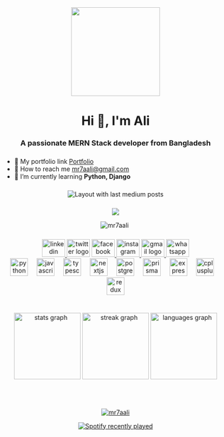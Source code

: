 <div align="center">
  <img height="200" src="https://i.ibb.co/j3fDZYd/IMG-20231018-160911.jpg"  />
</div>



<h1 align="center">Hi 👋, I'm Ali</h1>
<h3 align="center">A passionate MERN Stack developer from Bangladesh</h3>

###

- 🔭 My portfolio link [Portfolio](https://aali7dev.vercel.app/)
- 👯 How to reach me [mr7aali@gmail.com](mailto:mr7aali@gmail.com)
- 🌱 I’m currently learning **Python, Django**



###

<div align="center">
  <img src="https://github-read-medium-git-main.pahlevikun.vercel.app/latest?limit=4&username=mr7aali&theme=merko" alt="Layout with last medium posts"  />
</div>

###

<div align="center">
  <img src="https://profile-counter.glitch.me/mr7aali/count.svg?"  />
 
</div>
<div align="center">
 <p align="center"> <img src="https://komarev.com/ghpvc/?username=mr7aali&label=Profile%20views&color=0e75b6&style=flat" alt="mr7aali" /> </p>
</div>

###

<!-- Socal media logo -->
<div align="center">
  <a href="https://www.linkedin.com/in/mr7aali/" target="_blank">
    <img src="https://raw.githubusercontent.com/maurodesouza/profile-readme-generator/master/src/assets/icons/social/linkedin/default.svg" width="52" height="40" alt="linkedin logo"  />
  </a>
  <img src="https://raw.githubusercontent.com/maurodesouza/profile-readme-generator/master/src/assets/icons/social/twitter/default.svg" width="52" height="40" alt="twitter logo"  />
  <a href="https://www.facebook.com/mr07aali/" target="_blank">
    <img src="https://raw.githubusercontent.com/maurodesouza/profile-readme-generator/master/src/assets/icons/social/facebook/default.svg" width="52" height="40" alt="facebook logo"  />
  </a>
  <a href="https://www.instagram.com/mr7aali/" target="_blank">
    <img src="https://raw.githubusercontent.com/maurodesouza/profile-readme-generator/master/src/assets/icons/social/instagram/default.svg" width="52" height="40" alt="instagram logo"  />
  </a>
  <a href="mr7aali@gmail.com" target="_blank">
    <img src="https://raw.githubusercontent.com/maurodesouza/profile-readme-generator/master/src/assets/icons/social/gmail/default.svg" width="52" height="40" alt="gmail logo"  />
  </a>
  <a href="01967519057" target="_blank">
    <img src="https://raw.githubusercontent.com/maurodesouza/profile-readme-generator/master/src/assets/icons/social/whatsapp/default.svg" width="52" height="40" alt="whatsapp logo"  />
  </a>
</div>
<!-- <p><img align="center" src="https://github-readme-streak-stats.herokuapp.com/?user=mr7aali&" alt="mr7aali" /></p> -->


<div align="center">
  <img src="https://cdn.jsdelivr.net/gh/devicons/devicon/icons/python/python-original.svg" height="40" alt="python logo"  />
  <img width="12" />
  <img src="https://img.shields.io/badge/JavaScript-F7DF1E?logo=javascript&logoColor=black&style=for-the-badge" height="40" alt="javascript logo"  />
  <img width="12" />
  <img src="https://img.shields.io/badge/TypeScript-3178C6?logo=typescript&logoColor=white&style=for-the-badge" height="40" alt="typescript logo"  />
  <img width="12" />
  <img src="https://img.shields.io/badge/Next.js-000000?logo=nextdotjs&logoColor=white&style=for-the-badge" height="40" alt="nextjs logo"  />
  <img width="12" />
  <img src="https://img.shields.io/badge/PostgreSQL-4169E1?logo=postgresql&logoColor=white&style=for-the-badge" height="40" alt="postgresql logo"  />
  <img width="12" />
  <img src="https://img.shields.io/badge/Prisma-2D3748?logo=prisma&logoColor=white&style=for-the-badge" height="40" alt="prisma logo"  />
  <img width="12" />
  <img src="https://img.shields.io/badge/Express-000000?logo=express&logoColor=white&style=for-the-badge" height="40" alt="express logo"  />
  <img width="12" />
  <img src="https://cdn.jsdelivr.net/gh/devicons/devicon/icons/cplusplus/cplusplus-original.svg" height="40" alt="cplusplus logo"  />
  <img width="12" />
  <img src="https://img.shields.io/badge/Redux-764ABC?logo=redux&logoColor=white&style=for-the-badge" height="40" alt="redux logo"  />
</div>

###

<br clear="both">

<div align="center">
  <img src="https://github-readme-stats.vercel.app/api?username=mr7aali&hide_title=false&hide_rank=false&show_icons=true&include_all_commits=true&count_private=true&disable_animations=false&theme=dracula&locale=en&hide_border=false&order=1" height="150" alt="stats graph"  />
  <img src="https://streak-stats.demolab.com?user=mr7aali&locale=en&mode=daily&theme=dracula&hide_border=false&border_radius=5&order=3" height="150" alt="streak graph"  />
  <img src="https://github-readme-stats.vercel.app/api/top-langs?username=mr7aali&locale=en&hide_title=false&layout=compact&card_width=320&langs_count=5&theme=dracula&hide_border=false&order=2" height="150" alt="languages graph"  />
</div>

###

<br clear="both">



###
<p align="center"> <a href="https://github.com/ryo-ma/github-profile-trophy"><img src="https://github-profile-trophy.vercel.app/?username=mr7aali" alt="mr7aali" /></a> </p>
<div align="center">
  <a href="https://open.spotify.com/user/31tpoomek2qchjgjhqo76ctxu2r4">
    <img src="https://spotify-recently-played-readme.vercel.app/api?user=31tpoomek2qchjgjhqo76ctxu2r4&count=5&unique=true" alt="Spotify recently played"  />
  </a>
</div>

###













